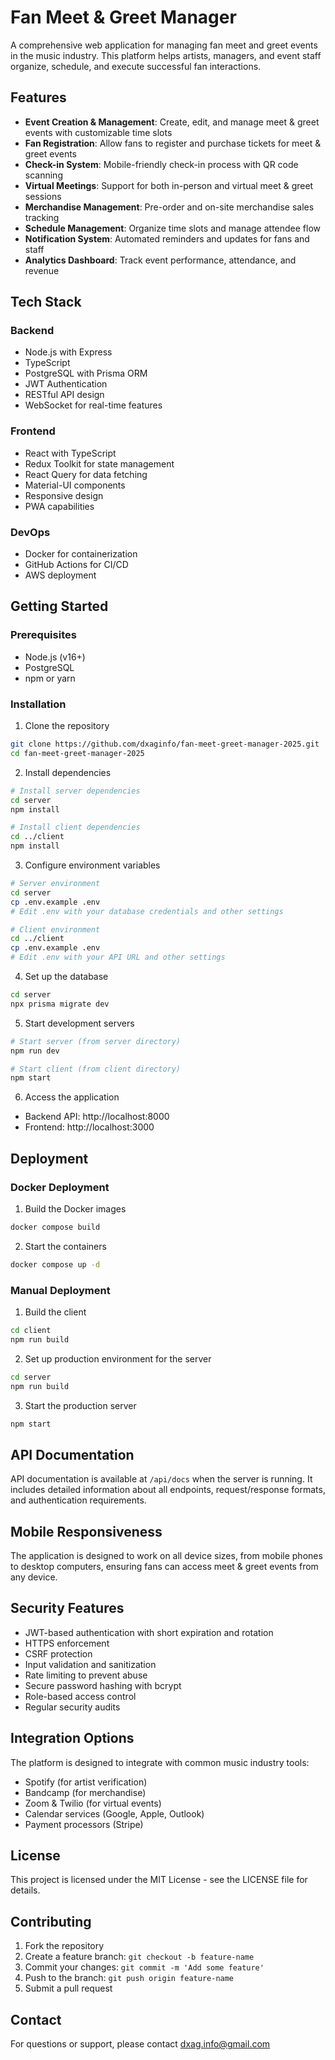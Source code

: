 # Fan Meet & Greet Manager

A comprehensive web application for managing fan meet and greet events in the music industry. This platform helps artists, managers, and event staff organize, schedule, and execute successful fan interactions.

## Features

- **Event Creation & Management**: Create, edit, and manage meet & greet events with customizable time slots
- **Fan Registration**: Allow fans to register and purchase tickets for meet & greet events
- **Check-in System**: Mobile-friendly check-in process with QR code scanning
- **Virtual Meetings**: Support for both in-person and virtual meet & greet sessions
- **Merchandise Management**: Pre-order and on-site merchandise sales tracking
- **Schedule Management**: Organize time slots and manage attendee flow
- **Notification System**: Automated reminders and updates for fans and staff
- **Analytics Dashboard**: Track event performance, attendance, and revenue

## Tech Stack

### Backend
- Node.js with Express
- TypeScript
- PostgreSQL with Prisma ORM
- JWT Authentication
- RESTful API design
- WebSocket for real-time features

### Frontend
- React with TypeScript
- Redux Toolkit for state management
- React Query for data fetching
- Material-UI components
- Responsive design
- PWA capabilities

### DevOps
- Docker for containerization
- GitHub Actions for CI/CD
- AWS deployment

## Getting Started

### Prerequisites
- Node.js (v16+)
- PostgreSQL
- npm or yarn

### Installation

1. Clone the repository
```bash
git clone https://github.com/dxaginfo/fan-meet-greet-manager-2025.git
cd fan-meet-greet-manager-2025
```

2. Install dependencies
```bash
# Install server dependencies
cd server
npm install

# Install client dependencies
cd ../client
npm install
```

3. Configure environment variables
```bash
# Server environment
cd server
cp .env.example .env
# Edit .env with your database credentials and other settings

# Client environment
cd ../client
cp .env.example .env
# Edit .env with your API URL and other settings
```

4. Set up the database
```bash
cd server
npx prisma migrate dev
```

5. Start development servers
```bash
# Start server (from server directory)
npm run dev

# Start client (from client directory)
npm start
```

6. Access the application
- Backend API: http://localhost:8000
- Frontend: http://localhost:3000

## Deployment

### Docker Deployment
1. Build the Docker images
```bash
docker compose build
```

2. Start the containers
```bash
docker compose up -d
```

### Manual Deployment
1. Build the client
```bash
cd client
npm run build
```

2. Set up production environment for the server
```bash
cd server
npm run build
```

3. Start the production server
```bash
npm start
```

## API Documentation

API documentation is available at `/api/docs` when the server is running. It includes detailed information about all endpoints, request/response formats, and authentication requirements.

## Mobile Responsiveness

The application is designed to work on all device sizes, from mobile phones to desktop computers, ensuring fans can access meet & greet events from any device.

## Security Features

- JWT-based authentication with short expiration and rotation
- HTTPS enforcement
- CSRF protection
- Input validation and sanitization
- Rate limiting to prevent abuse
- Secure password hashing with bcrypt
- Role-based access control
- Regular security audits

## Integration Options

The platform is designed to integrate with common music industry tools:
- Spotify (for artist verification)
- Bandcamp (for merchandise)
- Zoom & Twilio (for virtual events)
- Calendar services (Google, Apple, Outlook)
- Payment processors (Stripe)

## License

This project is licensed under the MIT License - see the LICENSE file for details.

## Contributing

1. Fork the repository
2. Create a feature branch: `git checkout -b feature-name`
3. Commit your changes: `git commit -m 'Add some feature'`
4. Push to the branch: `git push origin feature-name`
5. Submit a pull request

## Contact

For questions or support, please contact dxag.info@gmail.com